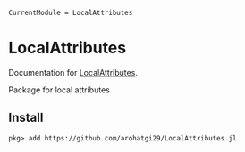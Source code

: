 ```@meta
CurrentModule = LocalAttributes
```

# LocalAttributes

Documentation for [LocalAttributes](https://github.com/arohatgi29/LocalAttributes.jl).

Package for local attributes

## Install

```julia-repl
pkg> add https://github.com/arohatgi29/LocalAttributes.jl
```


